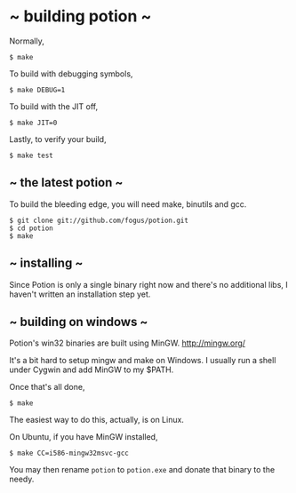 # ~ building potion ~

Normally,

    $ make

To build with debugging symbols,

    $ make DEBUG=1

To build with the JIT off,

    $ make JIT=0

Lastly, to verify your build,

    $ make test

## ~ the latest potion ~

To build the bleeding edge, you will need
make, binutils and gcc.

    $ git clone git://github.com/fogus/potion.git
    $ cd potion
    $ make

## ~ installing ~

Since Potion is only a single binary right now
and there's no additional libs, I haven't written
an installation step yet.

## ~ building on windows ~

Potion's win32 binaries are built using MinGW.
<http://mingw.org/>

It's a bit hard to setup mingw and make on Windows.
I usually run a shell under Cygwin and add MinGW
to my $PATH.

Once that's all done,

    $ make

The easiest way to do this, actually, is on Linux.

On Ubuntu, if you have MinGW installed,

    $ make CC=i586-mingw32msvc-gcc

You may then rename `potion` to `potion.exe` and
donate that binary to the needy.